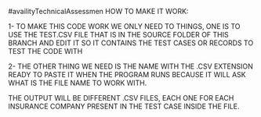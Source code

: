 #availityTechnicalAssessmen
HOW TO MAKE IT WORK:

1- TO MAKE THIS CODE WORK WE ONLY NEED TO THINGS, ONE IS TO USE THE TEST.CSV FILE THAT IS IN THE SOURCE FOLDER OF THIS BRANCH AND
  EDIT IT SO IT CONTAINS THE TEST CASES OR RECORDS TO TEST THE CODE WITH
  
2- THE OTHER THING WE NEED IS THE NAME WITH THE .CSV EXTENSION READY TO PASTE IT WHEN THE PROGRAM RUNS BECAUSE IT WILL ASK
WHAT IS THE FILE NAME TO WORK WITH.

THE OUTPUT WILL BE DIFFERENT .CSV FILES, EACH ONE FOR EACH INSURANCE COMPANY PRESENT IN THE TEST CASE INSIDE THE FILE.
